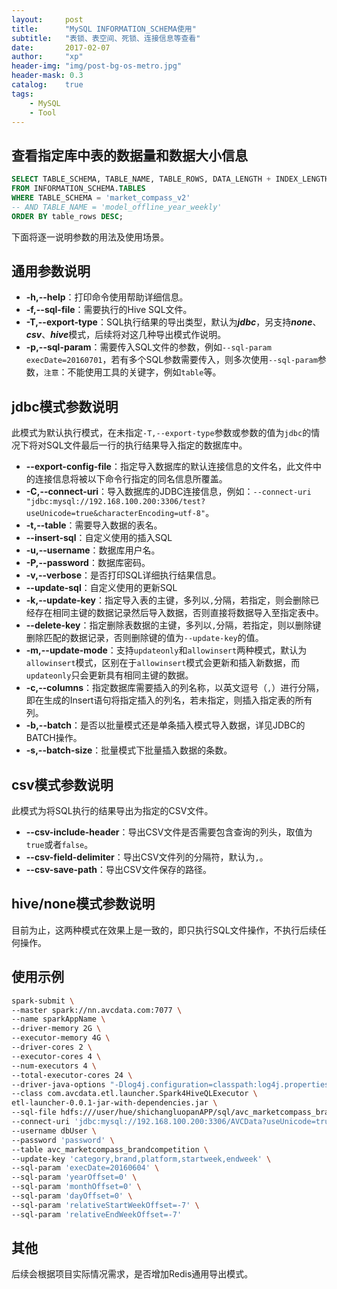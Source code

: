 ```yaml
---
layout:     post
title:      "MySQL INFORMATION_SCHEMA使用"
subtitle:   "表锁、表空间、死锁、连接信息等查看"
date:       2017-02-07
author:     "xp"
header-img: "img/post-bg-os-metro.jpg"
header-mask: 0.3
catalog:    true
tags:
    - MySQL
    - Tool
---
```


## 查看指定库中表的数据量和数据大小信息
```sql
SELECT TABLE_SCHEMA, TABLE_NAME, TABLE_ROWS, DATA_LENGTH + INDEX_LENGTH AS all_length
FROM INFORMATION_SCHEMA.TABLES
WHERE TABLE_SCHEMA = 'market_compass_v2'
-- AND TABLE_NAME = 'model_offline_year_weekly'
ORDER BY table_rows DESC;
```

下面将逐一说明参数的用法及使用场景。

## 通用参数说明
- **-h,--help**：打印命令使用帮助详细信息。
- **-f,--sql-file**：需要执行的Hive SQL文件。
- **-T,--export-type**：SQL执行结果的导出类型，默认为***jdbc***，另支持***none***、***csv***、***hive***模式，后续将对这几种导出模式作说明。
- **-p,--sql-param**：需要传入SQL文件的参数，例如`--sql-param execDate=20160701`，若有多个SQL参数需要传入，则多次使用`--sql-param`参数，`注意`：不能使用工具的关键字，例如`table`等。


## jdbc模式参数说明
此模式为默认执行模式，在未指定`-T,--export-type`参数或参数的值为`jdbc`的情况下将对SQL文件最后一行的执行结果导入指定的数据库中。

- **--export-config-file**：指定导入数据库的默认连接信息的文件名，此文件中的连接信息将被以下命令行指定的同名信息所覆盖。
- **-C,--connect-uri**：导入数据库的JDBC连接信息，例如：`--connect-uri "jdbc:mysql://192.168.100.200:3306/test?useUnicode=true&characterEncoding=utf-8"`。
- **-t,--table**：需要导入数据的表名。
- **--insert-sql**：自定义使用的插入SQL
- **-u,--username**：数据库用户名。
- **-P,--password**：数据库密码。
- **-v,--verbose**：是否打印SQL详细执行结果信息。
- **--update-sql**：自定义使用的更新SQL
- **-k,--update-key**：指定导入表的主键，多列以`,`分隔，若指定，则会删除已经存在相同主键的数据记录然后导入数据，否则直接将数据导入至指定表中。
- **--delete-key**：指定删除表数据的主键，多列以`,`分隔，若指定，则以删除键删除匹配的数据记录，否则删除键的值为`--update-key`的值。
- **-m,--update-mode**：支持`updateonly`和`allowinsert`两种模式，默认为`allowinsert`模式，区别在于`allowinsert`模式会更新和插入新数据，而`updateonly`只会更新具有相同主键的数据。
- **-c,--columns**：指定数据库需要插入的列名称，以英文逗号（`,`）进行分隔，即在生成的Insert语句将指定插入的列名，若未指定，则插入指定表的所有列。
- **-b,--batch**：是否以批量模式还是单条插入模式导入数据，详见JDBC的BATCH操作。
- **-s,--batch-size**：批量模式下批量插入数据的条数。


## csv模式参数说明
此模式为将SQL执行的结果导出为指定的CSV文件。

- **--csv-include-header**：导出CSV文件是否需要包含查询的列头，取值为`true`或者`false`。
- **--csv-field-delimiter**：导出CSV文件列的分隔符，默认为`,`。
- **--csv-save-path**：导出CSV文件保存的路径。


## hive/none模式参数说明
目前为止，这两种模式在效果上是一致的，即只执行SQL文件操作，不执行后续任何操作。

## 使用示例
```bash
spark-submit \
--master spark://nn.avcdata.com:7077 \
--name sparkAppName \
--driver-memory 2G \
--executor-memory 4G \
--driver-cores 2 \
--executor-cores 4 \
--num-executors 4 \
--total-executor-cores 24 \
--driver-java-options "-Dlog4j.configuration=classpath:log4j.properties" \
--class com.avcdata.etl.launcher.Spark4HiveQLExecutor \
etl-launcher-0.0.1-jar-with-dependencies.jar \
--sql-file hdfs:///user/hue/shichangluopanAPP/sql/avc_marketcompass_brandcompetition.hql \
--connect-uri 'jdbc:mysql://192.168.100.200:3306/AVCData?useUnicode=true&characterEncoding=utf-8' \
--username dbUser \
--password 'password' \
--table avc_marketcompass_brandcompetition \
--update-key 'category,brand,platform,startweek,endweek' \
--sql-param 'execDate=20160604' \
--sql-param 'yearOffset=0' \
--sql-param 'monthOffset=0' \
--sql-param 'dayOffset=0' \
--sql-param 'relativeStartWeekOffset=-7' \
--sql-param 'relativeEndWeekOffset=-7'
```

## 其他
后续会根据项目实际情况需求，是否增加Redis通用导出模式。
